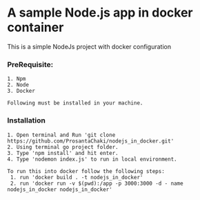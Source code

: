 # A sample Node.js app in docker container

This is a simple NodeJs project with docker configuration
### PreRequisite:
```
1. Npm 
2. Node
3. Docker

Following must be installed in your machine.
```
### Installation

```
1. Open terminal and Run 'git clone https://github.com/ProsantaChaki/nodejs_in_docker.git'
2. Using terminal go project folder. 
3. Type 'npm install' and hit enter.
4. Type 'nodemon index.js' to run in local environment.

To run this into docker follow the following steps:
 1. run 'docker build . -t nodejs_in_docker'
 2. run 'docker run -v $(pwd):/app -p 3000:3000 -d - name nodejs_in_docker nodejs_in_docker'

```
   
